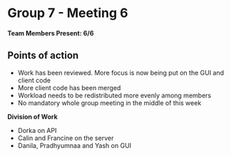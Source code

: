 # Group 7 - Meeting 6 #
#### Team Members Present: 6/6 ####

## Points of action
* Work has been reviewed. More focus is now being put on the GUI and client code
* More client code has been merged
* Workload needs to be redistributed more evenly among members
* No mandatory whole group meeting in the middle of this week

**Division of Work**
* Dorka on API
* Calin and Francine on the server
* Danila, Pradhyumnaa and Yash on GUI

